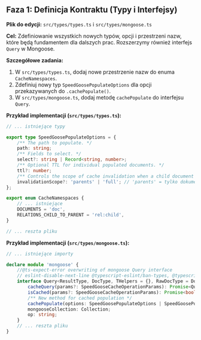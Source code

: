 
## Faza 1: Definicja Kontraktu (Typy i Interfejsy)

**Plik do edycji:** `src/types/types.ts` i `src/types/mongoose.ts`

**Cel:** Zdefiniowanie wszystkich nowych typów, opcji i przestrzeni nazw, które będą fundamentem dla dalszych prac. Rozszerzymy również interfejs `Query` w Mongoose.

**Szczegółowe zadania:**

1.  W `src/types/types.ts`, dodaj nowe przestrzenie nazw do enuma `CacheNamespaces`.
2.  Zdefiniuj nowy typ `SpeedGoosePopulateOptions` dla opcji przekazywanych do `.cachePopulate()`.
3.  W `src/types/mongoose.ts`, dodaj metodę `cachePopulate` do interfejsu `Query`.

**Przykład implementacji (`src/types/types.ts`):**

```typescript
// ... istniejące typy

export type SpeedGoosePopulateOptions = {
    /** The path to populate. */
    path: string;
    /** Fields to select. */
    select?: string | Record<string, number>;
    /** Optional TTL for individual populated documents. */
    ttl?: number;
    /** Controls the scope of cache invalidation when a child document changes. */
    invalidationScope?: 'parents' | 'full'; // 'parents' = tylko dokumenty rodziców, 'full' = rodzice + zapytania
};

export enum CacheNamespaces {
    // ... istniejące
    DOCUMENTS = 'doc',
    RELATIONS_CHILD_TO_PARENT = 'rel:child',
}

// ... reszta pliku
```

**Przykład implementacji (`src/types/mongoose.ts`):**

```typescript
// ... istniejące importy

declare module 'mongoose' {
    //@ts-expect-error overwriting of mongoose Query interface
    // eslint-disable-next-line @typescript-eslint/ban-types, @typescript-eslint/no-unused-vars
    interface Query<ResultType, DocType, THelpers = {}, RawDocType = DocType> extends Query<ResultType, DocType> {
        cacheQuery(params?: SpeedGooseCacheOperationParams): Promise<Query<ResultType, DocType, unknown>>;
        isCached(params?: SpeedGooseCacheOperationParams): Promise<boolean>;
        /** New method for cached population */
        cachePopulate(options: SpeedGoosePopulateOptions | SpeedGoosePopulateOptions[]): this;
        mongooseCollection: Collection;
        op: string;
    }
    // ... reszta pliku
}
```
